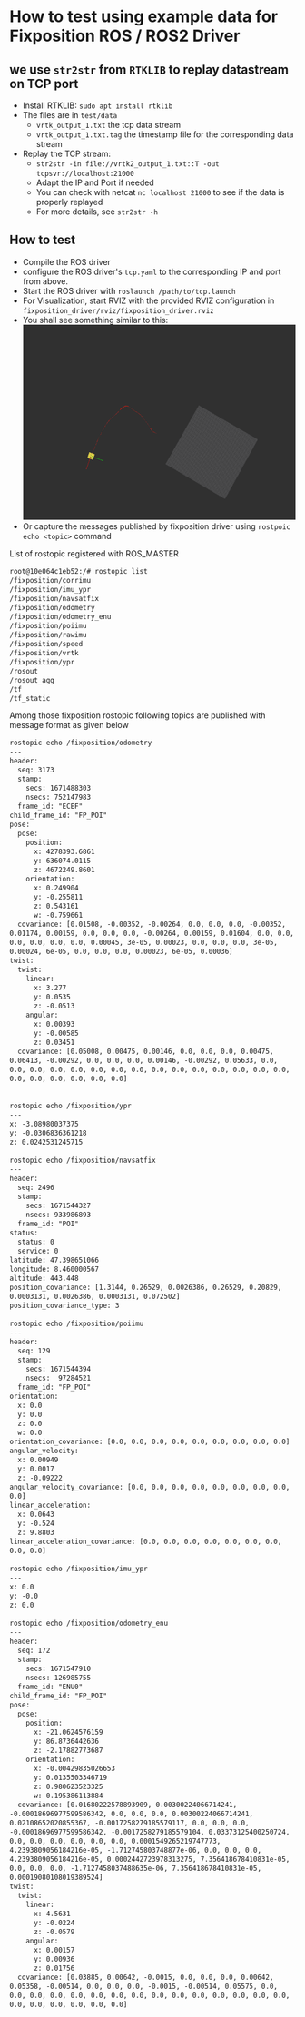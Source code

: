 # How to test using example data for Fixposition ROS / ROS2 Driver 

## we use `str2str` from `RTKLIB` to replay datastream on TCP port
  - Install RTKLIB: `sudo apt install rtklib`
  - The files are in `test/data`
    - `vrtk_output_1.txt` the tcp data stream
    - `vrtk_output_1.txt.tag` the timestamp file for the corresponding data stream
  - Replay the TCP stream:
    - `str2str -in file://vrtk2_output_1.txt::T -out tcpsvr://localhost:21000`
    - Adapt the IP and Port if needed
    - You can check with netcat `nc localhost 21000` to see if the data is properly replayed
    - For more details, see `str2str -h` 

## How to test
- Compile the ROS driver
- configure the ROS driver's `tcp.yaml` to the corresponding IP and port from above.
- Start the ROS driver with `roslaunch /path/to/tcp.launch`
- For Visualization, start RVIZ with the provided RVIZ configuration in `fixposition_driver/rviz/fixposition_driver.rviz`
- You shall see something similar to this:
  ![image](TestData_example.png)
- Or capture the messages published by fixposition driver using  `rostpoic echo <topic>` command

List of rostopic registered with ROS_MASTER
```
root@10e064c1eb52:/# rostopic list
/fixposition/corrimu
/fixposition/imu_ypr
/fixposition/navsatfix
/fixposition/odometry
/fixposition/odometry_enu
/fixposition/poiimu
/fixposition/rawimu
/fixposition/speed
/fixposition/vrtk
/fixposition/ypr
/rosout
/rosout_agg
/tf
/tf_static
```
Among those fixposition rostopic following topics are published with message format as given below

```
rostopic echo /fixposition/odometry
---
header:
  seq: 3173
  stamp:
    secs: 1671488303
    nsecs: 752147983
  frame_id: "ECEF"
child_frame_id: "FP_POI"
pose:
  pose:
    position:
      x: 4278393.6861
      y: 636074.0115
      z: 4672249.8601
    orientation:
      x: 0.249904
      y: -0.255811
      z: 0.543161
      w: -0.759661
  covariance: [0.01508, -0.00352, -0.00264, 0.0, 0.0, 0.0, -0.00352, 0.01174, 0.00159, 0.0, 0.0, 0.0, -0.00264, 0.00159, 0.01604, 0.0, 0.0, 0.0, 0.0, 0.0, 0.0, 0.00045, 3e-05, 0.00023, 0.0, 0.0, 0.0, 3e-05, 0.00024, 6e-05, 0.0, 0.0, 0.0, 0.00023, 6e-05, 0.00036]
twist:
  twist:
    linear:
      x: 3.277
      y: 0.0535
      z: -0.0513
    angular:
      x: 0.00393
      y: -0.00585
      z: 0.03451
  covariance: [0.05008, 0.00475, 0.00146, 0.0, 0.0, 0.0, 0.00475, 0.06413, -0.00292, 0.0, 0.0, 0.0, 0.00146, -0.00292, 0.05633, 0.0, 0.0, 0.0, 0.0, 0.0, 0.0, 0.0, 0.0, 0.0, 0.0, 0.0, 0.0, 0.0, 0.0, 0.0, 0.0, 0.0, 0.0, 0.0, 0.0, 0.0]


rostopic echo /fixposition/ypr
---
x: -3.08980037375
y: -0.0306836361218
z: 0.0242531245715

rostopic echo /fixposition/navsatfix
---
header:
  seq: 2496
  stamp:
    secs: 1671544327
    nsecs: 933986893
  frame_id: "POI"
status:
  status: 0
  service: 0
latitude: 47.398651066
longitude: 8.460000567
altitude: 443.448
position_covariance: [1.3144, 0.26529, 0.0026386, 0.26529, 0.20829, 0.0003131, 0.0026386, 0.0003131, 0.072502]
position_covariance_type: 3

rostopic echo /fixposition/poiimu
---
header:
  seq: 129
  stamp:
    secs: 1671544394
    nsecs:  97284521
  frame_id: "FP_POI"
orientation:
  x: 0.0
  y: 0.0
  z: 0.0
  w: 0.0
orientation_covariance: [0.0, 0.0, 0.0, 0.0, 0.0, 0.0, 0.0, 0.0, 0.0]
angular_velocity:
  x: 0.00949
  y: 0.0017
  z: -0.09222
angular_velocity_covariance: [0.0, 0.0, 0.0, 0.0, 0.0, 0.0, 0.0, 0.0, 0.0]
linear_acceleration:
  x: 0.0643
  y: -0.524
  z: 9.8803
linear_acceleration_covariance: [0.0, 0.0, 0.0, 0.0, 0.0, 0.0, 0.0, 0.0, 0.0]

rostopic echo /fixposition/imu_ypr
---
x: 0.0
y: -0.0
z: 0.0

rostopic echo /fixposition/odometry_enu
---
header:
  seq: 172
  stamp:
    secs: 1671547910
    nsecs: 126985755
  frame_id: "ENU0"
child_frame_id: "FP_POI"
pose:
  pose:
    position:
      x: -21.0624576159
      y: 86.8736442636
      z: -2.17882773687
    orientation:
      x: -0.00429835026653
      y: 0.0135503346719
      z: 0.980623523325
      w: 0.195386113884
  covariance: [0.01680222578893909, 0.00300224066714241, -0.00018696977599586342, 0.0, 0.0, 0.0, 0.00300224066714241, 0.02108652020855367, -0.0017258279185579117, 0.0, 0.0, 0.0, -0.00018696977599586342, -0.0017258279185579104, 0.03373125400250724, 0.0, 0.0, 0.0, 0.0, 0.0, 0.0, 0.0001549265219747773, 4.2393809056184216e-05, -1.712745803748877e-06, 0.0, 0.0, 0.0, 4.2393809056184216e-05, 0.0002442723978313275, 7.356418678410831e-05, 0.0, 0.0, 0.0, -1.7127458037488635e-06, 7.356418678410831e-05, 0.00019080108019389524]
twist:
  twist:
    linear:
      x: 4.5631
      y: -0.0224
      z: -0.0579
    angular:
      x: 0.00157
      y: 0.00936
      z: 0.01756
  covariance: [0.03885, 0.00642, -0.0015, 0.0, 0.0, 0.0, 0.00642, 0.05358, -0.00514, 0.0, 0.0, 0.0, -0.0015, -0.00514, 0.05575, 0.0, 0.0, 0.0, 0.0, 0.0, 0.0, 0.0, 0.0, 0.0, 0.0, 0.0, 0.0, 0.0, 0.0, 0.0, 0.0, 0.0, 0.0, 0.0, 0.0, 0.0]
```

